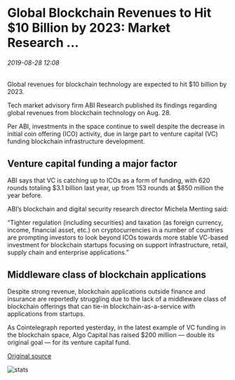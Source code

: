 # Global Blockchain Revenues to Hit $10 Billion by 2023: Market Research ...

###### 2019-08-28 12:08

Global revenues for blockchain technology are expected to hit $10 billion by 2023.

Tech market advisory firm ABI Research published its findings regarding global revenues from blockchain technology on Aug. 28.

Per ABI, investments in the space continue to swell despite the decrease in initial coin offering (ICO) activity, due in large part to venture capital (VC) funding blockchain infrastructure development.

## Venture capital funding a major factor

ABI says that VC is catching up to ICOs as a form of funding, with 620 rounds totaling $3.1 billion last year, up from 153 rounds at $850 million the year before.

ABI’s blockchain and digital security research director Michela Menting said:

“Tighter regulation (including securities) and taxation (as foreign currency, income, financial asset, etc.) on cryptocurrencies in a number of countries are prompting investors to look beyond ICOs towards more stable VC-based investment for blockchain startups focusing on support infrastructure, retail, supply chain and enterprise applications.”

## Middleware class of blockchain applications

Despite strong revenue, blockchain applications outside finance and insurance are reportedly struggling due to the lack of a middleware class of blockchain offerings that can tie-in blockchain-as-a-service with applications from startups.

As Cointelegraph reported yesterday, in the latest example of VC funding in the blockchain space, Algo Capital has raised $200 million — double its original goal — for its venture capital fund.

[Original source](https://cointelegraph.com/news/global-blockchain-revenues-to-hit-10-billion-by-2023-market-research)

![stats](https://c.statcounter.com/11760860/0/a89fa40b/1/ "stats")